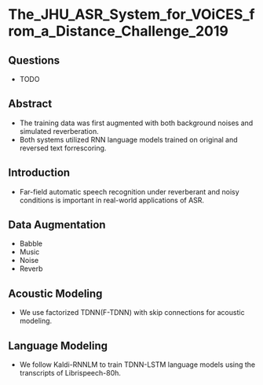 # The_JHU_ASR_System_for_VOiCES_from_a_Distance_Challenge_2019
## Questions
- TODO
## Abstract
- The training data was first augmented with both background noises and simulated reverberation.
- Both systems utilized RNN language models trained on original and reversed text forrescoring.
## Introduction
- Far-field automatic speech recognition under reverberant and noisy conditions is important in real-world applications of ASR.
## Data Augmentation
- Babble
- Music
- Noise
- Reverb
## Acoustic Modeling
- We use factorized TDNN(F-TDNN) with skip connections for acoustic modeling.
## Language Modeling
- We follow Kaldi-RNNLM to train TDNN-LSTM language models using the transcripts of Librispeech-80h.